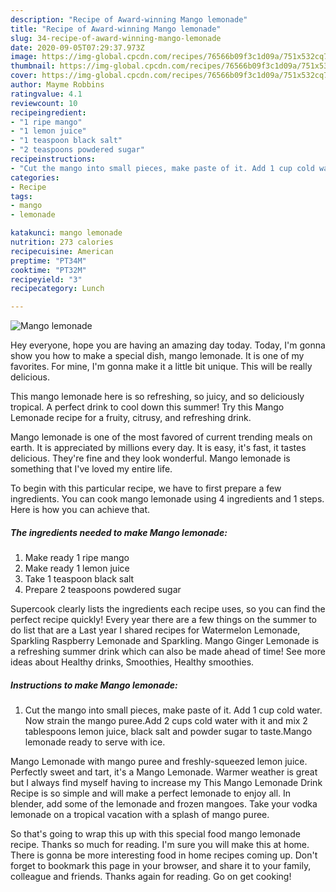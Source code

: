 ```yaml
---
description: "Recipe of Award-winning Mango lemonade"
title: "Recipe of Award-winning Mango lemonade"
slug: 34-recipe-of-award-winning-mango-lemonade
date: 2020-09-05T07:29:37.973Z
image: https://img-global.cpcdn.com/recipes/76566b09f3c1d09a/751x532cq70/mango-lemonade-recipe-main-photo.jpg
thumbnail: https://img-global.cpcdn.com/recipes/76566b09f3c1d09a/751x532cq70/mango-lemonade-recipe-main-photo.jpg
cover: https://img-global.cpcdn.com/recipes/76566b09f3c1d09a/751x532cq70/mango-lemonade-recipe-main-photo.jpg
author: Mayme Robbins
ratingvalue: 4.1
reviewcount: 10
recipeingredient:
- "1 ripe mango"
- "1 lemon juice"
- "1 teaspoon black salt"
- "2 teaspoons powdered sugar"
recipeinstructions:
- "Cut the mango into small pieces, make paste of it. Add 1 cup cold water. Now strain the mango puree.Add 2 cups cold water with it and mix 2 tablespoons lemon juice, black salt and powder sugar to taste.Mango lemonade ready to serve with ice."
categories:
- Recipe
tags:
- mango
- lemonade

katakunci: mango lemonade 
nutrition: 273 calories
recipecuisine: American
preptime: "PT34M"
cooktime: "PT32M"
recipeyield: "3"
recipecategory: Lunch

---
```



![Mango lemonade](https://img-global.cpcdn.com/recipes/76566b09f3c1d09a/751x532cq70/mango-lemonade-recipe-main-photo.jpg)

Hey everyone, hope you are having an amazing day today. Today, I'm gonna show you how to make a special dish, mango lemonade. It is one of my favorites. For mine, I'm gonna make it a little bit unique. This will be really delicious.

This mango lemonade here is so refreshing, so juicy, and so deliciously tropical. A perfect drink to cool down this summer! Try this Mango Lemonade recipe for a fruity, citrusy, and refreshing drink.

Mango lemonade is one of the most favored of current trending meals on earth. It is appreciated by millions every day. It is easy, it's fast, it tastes delicious. They're fine and they look wonderful. Mango lemonade is something that I've loved my entire life.


To begin with this particular recipe, we have to first prepare a few ingredients. You can cook mango lemonade using 4 ingredients and 1 steps. Here is how you can achieve that.

<!--inarticleads1-->

##### The ingredients needed to make Mango lemonade:

1. Make ready 1 ripe mango
1. Make ready 1 lemon juice
1. Take 1 teaspoon black salt
1. Prepare 2 teaspoons powdered sugar


Supercook clearly lists the ingredients each recipe uses, so you can find the perfect recipe quickly! Every year there are a few things on the summer to do list that are a Last year I shared recipes for Watermelon Lemonade, Sparkling Raspberry Lemonade and Sparkling. Mango Ginger Lemonade is a refreshing summer drink which can also be made ahead of time! See more ideas about Healthy drinks, Smoothies, Healthy smoothies. 

<!--inarticleads2-->

##### Instructions to make Mango lemonade:

1. Cut the mango into small pieces, make paste of it. Add 1 cup cold water. Now strain the mango puree.Add 2 cups cold water with it and mix 2 tablespoons lemon juice, black salt and powder sugar to taste.Mango lemonade ready to serve with ice.


Mango Lemonade with mango puree and freshly-squeezed lemon juice. Perfectly sweet and tart, it&#39;s a Mango Lemonade. Warmer weather is great but I always find myself having to increase my This Mango Lemonade Drink Recipe is so simple and will make a perfect lemonade to enjoy all. In blender, add some of the lemonade and frozen mangoes. Take your vodka lemonade on a tropical vacation with a splash of mango puree. 

So that's going to wrap this up with this special food mango lemonade recipe. Thanks so much for reading. I'm sure you will make this at home. There is gonna be more interesting food in home recipes coming up. Don't forget to bookmark this page in your browser, and share it to your family, colleague and friends. Thanks again for reading. Go on get cooking!
